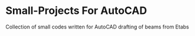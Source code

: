 # Small-Projects For AutoCAD
Collection of small codes written for AutoCAD drafting of beams from Etabs
